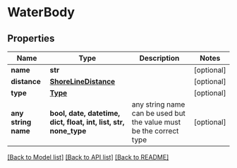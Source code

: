 # WaterBody


## Properties
Name | Type | Description | Notes
------------ | ------------- | ------------- | -------------
**name** | **str** |  | [optional] 
**distance** | [**ShoreLineDistance**](ShoreLineDistance.md) |  | [optional] 
**type** | [**Type**](Type.md) |  | [optional] 
**any string name** | **bool, date, datetime, dict, float, int, list, str, none_type** | any string name can be used but the value must be the correct type | [optional]

[[Back to Model list]](../README.md#documentation-for-models) [[Back to API list]](../README.md#documentation-for-api-endpoints) [[Back to README]](../README.md)


